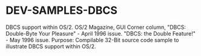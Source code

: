# DEV-SAMPLES-DBCS
DBCS support within OS/2. OS/2 Magazine, GUI Corner column, "DBCS: Double-Byte Your Pleasure" - April 1996 issue.  "DBCS: the Double Feature!" - May 1996 issue.  Purpose: Compilable 32-Bit source code sample to illustrate  DBCS support within OS/2.
